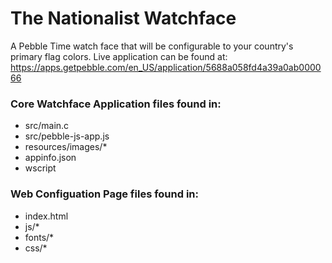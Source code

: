 # The Nationalist Watchface

A Pebble Time watch face that will be configurable to your country's primary flag colors.
Live application can be found at: https://apps.getpebble.com/en_US/application/5688a058fd4a39a0ab000066

### Core Watchface Application files found in:
+ src/main.c
+ src/pebble-js-app.js
+ resources/images/*
+ appinfo.json
+ wscript

### Web Configuation Page files found in:
+ index.html 
+ js/*
+ fonts/*
+ css/*
